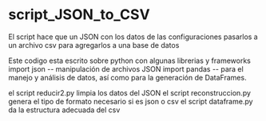 # script_JSON_to_CSV
El script hace que un JSON con los datos de las configuraciones pasarlos a un archivo csv para agregarlos a una base de datos

Este codigo esta escrito sobre python con algunas librerias y frameworks
import json -- manipulación de archivos JSON
import pandas -- para el manejo y análisis de datos, así como para la generación de DataFrames.

el script reducir2.py limpia los datos del JSON
el script reconstruccion.py genera el tipo de formato necesario si es json o csv
el script dataframe.py da la estructura adecuada del csv
